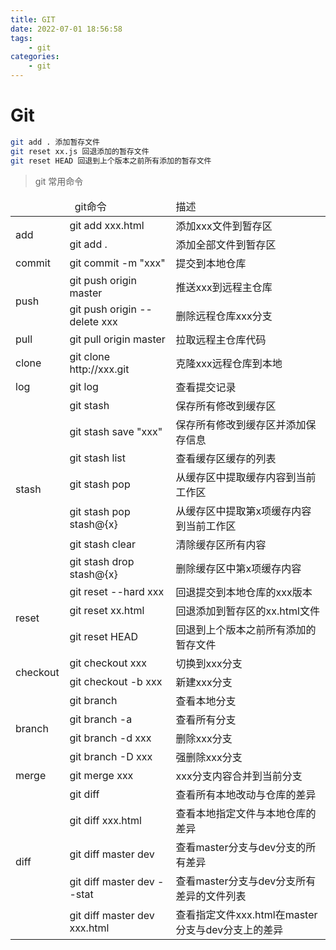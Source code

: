 ```yaml
---
title: GIT
date: 2022-07-01 18:56:58
tags:
    - git
categories:
    - git
---
```


# Git

```bash
git add . 添加暂存文件
git reset xx.js 回退添加的暂存文件
git reset HEAD 回退到上个版本之前所有添加的暂存文件
```

> git 常用命令

<table>
    <thead>
        <tr>
            <td colspan="2" style="width: 300px; text-align: center;">git命令</td>
            <td>描述</td>
        </tr>
    </thead>
    <tbody>
        <tr>
            <td rowspan="2">add</td>
            <td>git add xxx.html</td>
            <td>添加xxx文件到暂存区</td>
        </tr>
        <tr>
            <td>git add .</td>
            <td>添加全部文件到暂存区</td>
        </tr>
        <tr>
            <td>commit</td>
            <td>git commit -m "xxx"</td>
            <td>提交到本地仓库</td>
        </tr>
        <tr>
            <td rowspan="2">push</td>
            <td>git push origin master</td>
            <td>推送xxx到远程主仓库</td>
        </tr>
        <tr>
            <td>git push origin --delete xxx</td>
            <td>删除远程仓库xxx分支</td>
        </tr>
        <tr>
            <td>pull</td>
            <td>git pull origin master</td>
            <td>拉取远程主仓库代码</td>
        </tr>
        <tr>
            <td>clone</td>
            <td>git clone http://xxx.git</td>
            <td>克隆xxx远程仓库到本地</td>
        </tr>
        <tr>
            <td>log</td>
            <td>git log</td>
            <td>查看提交记录</td>
        </tr>
        <tr>
            <td rowspan="7">stash</td>
            <td>git stash</td>
            <td>保存所有修改到缓存区</td>
        </tr>
        <tr>
            <td>git stash save "xxx"</td>
            <td>保存所有修改到缓存区并添加保存信息</td>
        </tr>
        <tr>
            <td>git stash list</td>
            <td>查看缓存区缓存的列表</td>
        </tr>
        <tr>
            <td>git stash pop</td>
            <td>从缓存区中提取缓存内容到当前工作区</td>
        </tr>
        <tr>
            <td>git stash pop stash@{x}</td>
            <td>从缓存区中提取第x项缓存内容到当前工作区</td>
        </tr>
        <tr>
            <td>git stash clear</td>
            <td>清除缓存区所有内容</td>
        </tr>
        <tr>
            <td>git stash drop stash@{x}</td>
            <td>删除缓存区中第x项缓存内容</td>
        </tr>
        <tr>
            <td rowspan="3">reset</td>
            <td>git reset --hard xxx</td>
            <td>回退提交到本地仓库的xxx版本</td>
        </tr>
        <tr>
            <td>git reset xx.html</td>
            <td>回退添加到暂存区的xx.html文件</td>
        </tr>
        <tr>
            <td>git reset HEAD</td>
            <td>回退到上个版本之前所有添加的暂存文件</td>
        </tr>
        <tr>
            <td rowspan="2">checkout</td>
            <td>git checkout xxx</td>
            <td>切换到xxx分支</td>
        </tr>
        <tr>
            <td>git checkout -b xxx</td>
            <td>新建xxx分支</td>
        </tr>
        <tr>
            <td rowspan="4">branch</td>
            <td>git branch</td>
            <td>查看本地分支</td>
        </tr>
        <tr>
            <td>git branch -a</td>
            <td>查看所有分支</td>
        </tr>
        <tr>
            <td>git branch -d xxx</td>
            <td>删除xxx分支</td>
        </tr>
        <tr>
            <td>git branch -D xxx</td>
            <td>强删除xxx分支</td>
        </tr>
        <tr>
            <td>merge</td>
            <td>git merge xxx</td>
            <td>xxx分支内容合并到当前分支</td>
        </tr>
        <tr>
            <td rowspan="5">diff</td>
            <td>git diff</td>
            <td>查看所有本地改动与仓库的差异</td>
        </tr>
        <tr>
            <td>git diff xxx.html</td>
            <td>查看本地指定文件与本地仓库的差异</td>
        </tr>
        <tr>
            <td>git diff master dev</td>
            <td>查看master分支与dev分支的所有差异</td>
        </tr>
        <tr>
            <td>git diff master dev --stat</td>
            <td>查看master分支与dev分支所有差异的文件列表</td>
        </tr>
        <tr>
            <td>git diff master dev xxx.html</td>
            <td>查看指定文件xxx.html在master分支与dev分支上的差异</td>
        </tr>
    </tbody>
</table>
